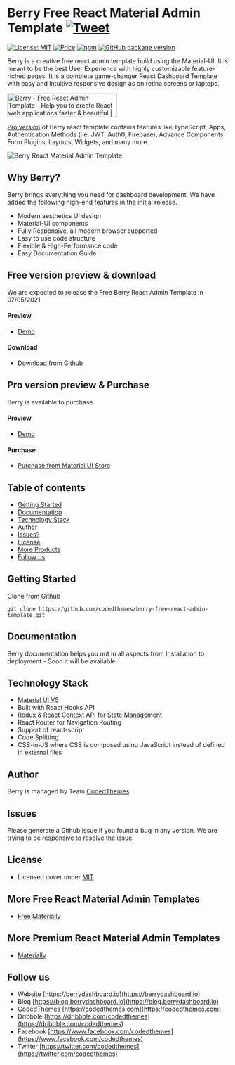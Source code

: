 # Berry Free React Material Admin Template [![Tweet](https://img.shields.io/twitter/url/http/shields.io.svg?style=social)](https://twitter.com/intent/tweet?text=Get%20Berry%20React%20-%20The%20most%20beautiful%20Material%20designed%20Admin%20Dashboard%20Template%20&url=https://berrydashboard.io&via=codedthemes&hashtags=reactjs,webdev,developers,javascript)

[![License: MIT](https://img.shields.io/badge/License-MIT-yellow.svg)](https://opensource.org/licenses/MIT)
[![Price](https://img.shields.io/badge/price-FREE-0098f7.svg)](https://github.com/codedthemes/berry-free-react-admin-template/blob/main/LICENSE)
[![npm](https://img.shields.io/npm/v/froala-design-blocks.svg?colorB=brightgreen)](https://www.npmjs.com/package/berry-material-react-free)
[![GitHub package version](https://img.shields.io/github/package-json/v/froala/design-blocks.svg)](https://github.com/codedthemes/berry-free-react-admin-template/)


Berry is a creative free react admin template build using the Material-UI. It is meant to be the best User Experience with highly customizable feature-riched pages. It is a complete game-changer React Dashboard Template with easy and intuitive responsive design as on retina screens or laptops.

<a href="https://www.producthunt.com/posts/berry-free-react-admin-template?utm_source=badge-featured&utm_medium=badge&utm_souce=badge-berry-free-react-admin-template" target="_blank"><img src="https://api.producthunt.com/widgets/embed-image/v1/featured.svg?post_id=295529&theme=dark" alt="Berry - Free React Admin Template - Help you to create React web applications faster & beautiful | Product Hunt" style="width: 250px; height: 54px;" width="250" height="54" /></a>

[Pro version](https://berrydashboard.io) of Berry react template contains features like TypeScript, Apps, Authentication Methods (i.e. JWT, Auth0, Firebase), Advance Components, Form Plugins, Layouts, Widgets, and many more.

![Berry React Material Admin Template](https://blog.berrydashboard.io/content/images/size/w1000/2021/04/Og-Blog-social.png)

## Why Berry?

Berry brings everything you need for dashboard development. We have added the following high-end features in the initial release.

 * Modern aesthetics UI design
 * Material-UI components
 * Fully Responsive, all modern browser supported
 * Easy to use code structure
 * Flexible & High-Performance code
 * Easy Documentation Guide

## Free version preview & download

We are expected to release the Free Berry React Admin Template in 07/05/2021

#### Preview

 - [Demo](https://berrydashboard.io/free)

#### Download

 - [Download from Github](https://github.com/codedthemes/berry-free-react-admin-template)
 
## Pro version preview & Purchase

Berry is available to purchase.
#### Preview

 - [Demo](https://berrydashboard.io)

#### Purchase

 - [Purchase from Material UI Store](https://material-ui.com/store/items/berry-react-material-admin/)

## Table of contents

 * [Getting Started](#getting-started)
 * [Documentation](#documentation)
 * [Technology Stack](#technology-stack)
 * [Author](#author)
 * [Issues?](#issues)
 * [License](#license)
 * [More Products](#more-free-react-material-admin-templates)
 * [Follow us](#follow-us)
 
## Getting Started

Clone from Github 
```
git clone https://github.com/codedthemes/berry-free-react-admin-template.git
```

## Documentation

Berry documentation helps you out in all aspects from Installation to deployment - Soon it will be available.

## Technology Stack

 - [Material UI V5](https://material-ui.com/)
 - Built with React Hooks API
 - Redux & React Context API for State Management
 - React Router for Navigation Routing
 - Support of react-script
 - Code Splitting
 - CSS-in-JS where CSS is composed using JavaScript instead of defined in external files

## Author

Berry is managed by Team [CodedThemes](https://codedthemes.com).

## Issues

Please generate a Github issue if you found a bug in any version. We are trying to be responsive to resolve the issue.

## License

 - Licensed cover under [MIT](https://github.com/codedthemes/datta-able-bootstrap-dashboard/blob/master/LICENSE)

## More Free React Material Admin Templates

 - [Free Materially](https://codedthemes.com/item/materially-free-reactjs-admin-template/)

## More Premium React Material Admin Templates

 - [Materially](https://codedthemes.com/item/materially-reactjs-admin-dashboard/)
 
## Follow us
 - Website [https://berrydashboard.io](https://berrydashboard.io)
 - Blog [https://blog.berrydashboard.io](https://blog.berrydashboard.io)
 - CodedThemes [https://codedthemes.com](https://codedthemes.com)
 - Dribbble [https://dribbble.com/codedthemes](https://dribbble.com/codedthemes)
 - Facebook [https://www.facebook.com/codedthemes](https://www.facebook.com/codedthemes)
 - Twitter [https://twitter.com/codedthemes](https://twitter.com/codedthemes)
